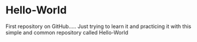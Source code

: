 # Hello-World
First repository on GitHub.....
Just trying to learn it and practicing it with this simple and common repository called Hello-World
